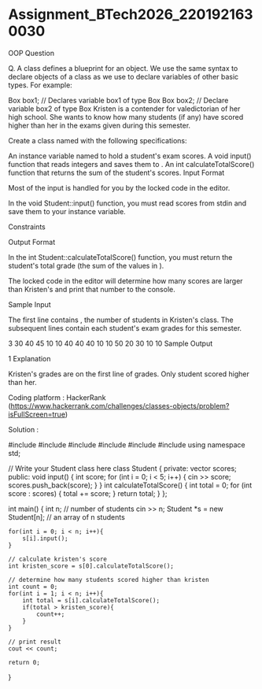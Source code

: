 # Assignment_BTech2026_2201921630030
OOP Question

Q. A class defines a blueprint for an object. We use the same syntax to declare objects of a class as we use to declare variables of other basic types. For example:

Box box1;          // Declares variable box1 of type Box
Box box2;          // Declare variable box2 of type Box
Kristen is a contender for valedictorian of her high school. She wants to know how many students (if any) have scored higher than her in the  exams given during this semester.

Create a class named  with the following specifications:

An instance variable named  to hold a student's  exam scores.
A void input() function that reads  integers and saves them to .
An int calculateTotalScore() function that returns the sum of the student's scores.
Input Format

Most of the input is handled for you by the locked code in the editor.

In the void Student::input() function, you must read  scores from stdin and save them to your  instance variable.

Constraints


Output Format

In the int Student::calculateTotalScore() function, you must return the student's total grade (the sum of the values in ).

The locked code in the editor will determine how many scores are larger than Kristen's and print that number to the console.

Sample Input

The first line contains , the number of students in Kristen's class. The  subsequent lines contain each student's  exam grades for this semester.

3
30 40 45 10 10
40 40 40 10 10
50 20 30 10 10
Sample Output

1
Explanation

Kristen's grades are on the first line of grades. Only  student scored higher than her.

Coding platform : HackerRank (https://www.hackerrank.com/challenges/classes-objects/problem?isFullScreen=true)

Solution :

#include <cmath>
#include <cstdio>
#include <vector>
#include <iostream>
#include <algorithm>
#include <cassert>
using namespace std;

// Write your Student class here
class Student {
private:
    vector<int> scores;
public:
    void input() {
        int score;
        for (int i = 0; i < 5; i++) {
            cin >> score;
            scores.push_back(score);
        }
    }
    int calculateTotalScore() {
        int total = 0;
        for (int score : scores) {
            total += score;
        }
        return total;
    }
};

int main() {
    int n; // number of students
    cin >> n;
    Student *s = new Student[n]; // an array of n students
    
    for(int i = 0; i < n; i++){
        s[i].input();
    }

    // calculate kristen's score
    int kristen_score = s[0].calculateTotalScore();

    // determine how many students scored higher than kristen
    int count = 0; 
    for(int i = 1; i < n; i++){
        int total = s[i].calculateTotalScore();
        if(total > kristen_score){
            count++;
        }
    }

    // print result
    cout << count;
    
    return 0;
}
